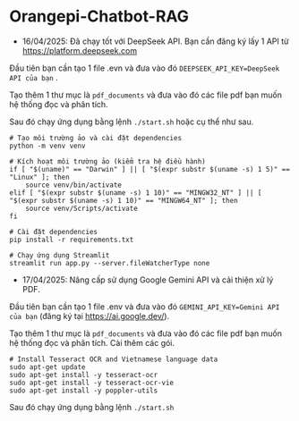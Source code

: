 # Orangepi-Chatbot-RAG
- 16/04/2025: Đã chạy tốt với DeepSeek API. Bạn cần đăng ký lấy 1 API từ https://platform.deepseek.com
  
Đầu tiên bạn cần tạo 1 file .evn và đưa vào đó  `DEEPSEEK_API_KEY=DeepSeek API của bạn` .

Tạo thêm 1 thư mục là `pdf_documents` và đưa vào đó các file pdf bạn muốn hệ thống đọc và phân tích.

Sau đó chạy ứng dụng bằng lệnh `./start.sh` hoặc cụ thể như sau.
```
# Tạo môi trường ảo và cài đặt dependencies
python -m venv venv

# Kích hoạt môi trường ảo (kiểm tra hệ điều hành)
if [ "$(uname)" == "Darwin" ] || [ "$(expr substr $(uname -s) 1 5)" == "Linux" ]; then
    source venv/bin/activate
elif [ "$(expr substr $(uname -s) 1 10)" == "MINGW32_NT" ] || [ "$(expr substr $(uname -s) 1 10)" == "MINGW64_NT" ]; then
    source venv/Scripts/activate
fi

# Cài đặt dependencies
pip install -r requirements.txt

# Chạy ứng dụng Streamlit
streamlit run app.py --server.fileWatcherType none
```
- 17/04/2025: Nâng cấp sử dụng Google Gemini API và cải thiện xử lý PDF.
  
Đầu tiên bạn cần tạo 1 file .env và đưa vào đó `GEMINI_API_KEY=Gemini API của bạn` (đăng ký tại https://ai.google.dev/).

Tạo thêm 1 thư mục là `pdf_documents` và đưa vào đó các file pdf bạn muốn hệ thống đọc và phân tích. Cài thêm các gói.

```
# Install Tesseract OCR and Vietnamese language data
sudo apt-get update
sudo apt-get install -y tesseract-ocr
sudo apt-get install -y tesseract-ocr-vie
sudo apt-get install -y poppler-utils 
```

Sau đó chạy ứng dụng bằng lệnh `./start.sh`
